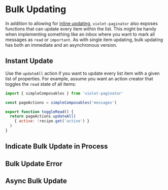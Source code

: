 # Bulk Updating

In addition to allowing for [inline updating](updating_items.md), `violet-paginator` also exposes functions that can update every item within the list. This might be handy when implementing something like an inbox where you want to mark all messages as `read` or `important`. As with single item updating, bulk updating has both an immediate and an asynchronous version.

## Instant Update

Use the `updateAll` action if you want to update every list item with a given list of properties. For example, assume you want an action creator that toggles the `read` state of all items:

```javascript
import { simpleComposables } from 'violet-paginator'

const pageActions = simpleComposables('messages')

export function toggleRead() {
  return pageActions.updateAll(
    { active: !recipe.get('active') }
  )
}
```

## Indicate Bulk Update in Process

## Bulk Update Error

## Async Bulk Update